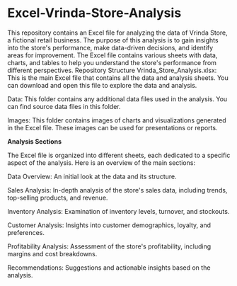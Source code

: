 # Excel-Vrinda-Store-Analysis
This repository contains an Excel file for analyzing the data of Vrinda Store, a fictional retail business. The purpose of this analysis is to gain insights into the store's performance, make data-driven decisions, and identify areas for improvement. The Excel file contains various sheets with data, charts, and tables to help you understand the store's performance from different perspectives.
Repository Structure
Vrinda_Store_Analysis.xlsx: This is the main Excel file that contains all the data and analysis sheets. You can download and open this file to explore the data and analysis.

Data: This folder contains any additional data files used in the analysis. You can find source data files in this folder.

Images: This folder contains images of charts and visualizations generated in the Excel file. These images can be used for presentations or reports.

**Analysis Sections**

The Excel file is organized into different sheets, each dedicated to a specific aspect of the analysis. Here is an overview of the main sections:

Data Overview: An initial look at the data and its structure.

Sales Analysis: In-depth analysis of the store's sales data, including trends, top-selling products, and revenue.

Inventory Analysis: Examination of inventory levels, turnover, and stockouts.

Customer Analysis: Insights into customer demographics, loyalty, and preferences.

Profitability Analysis: Assessment of the store's profitability, including margins and cost breakdowns.

Recommendations: Suggestions and actionable insights based on the analysis.
